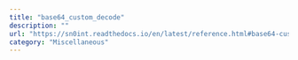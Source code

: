 ```yaml
---
title: "base64_custom_decode"
description: ""
url: "https://sn0int.readthedocs.io/en/latest/reference.html#base64-custom-decode"
category: "Miscellaneous"
---
```

